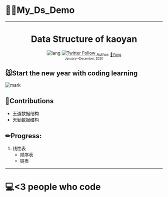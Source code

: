 # 🐱‍🏍My_Ds_Demo
---
<div align="center">
  <h1> Data Structure of kaoyan</h1>
 <img alt="lang" src="https://img.shields.io/badge/lang-c%2Fc%2B%2B-critical">
  <a class="header-badge" target="_blank" href="https://twitter.com/YANG96181509">
  <img alt="Twitter Follow" src="https://badgen.net/badge/icon/twitter?icon=twitter&label">
  </a>
  <sub>Author:
  <a href="https://www.codelin.xyz/" target="_blank">🐏Yang</a><br>
  <small> January--December, 2020</small>
  </sub>
</div>


## 🐭Start the new year with coding learning

![mark](https://img.codelin.xyz/blog/20200116/5RR5cQQwA9Pj.png?imageslim)

## 🔧Contributions

+ 王道数据结构
+ 天勤数据结构

## ✏Progress:

1. 线性表
   + 顺序表
   + 链表

---

# 💻<3 people who code